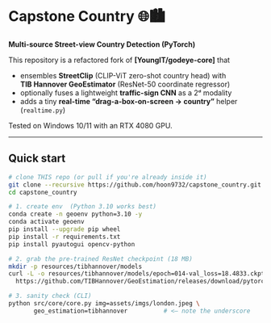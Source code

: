 # Capstone Country 🌐🏙️  
**Multi-source Street-view Country Detection (PyTorch)**

This repository is a refactored fork of **[YoungIT/godeye-core]** that

* ensembles **StreetClip** (CLIP-ViT zero-shot country head) with  
  **TIB Hannover GeoEstimator** (ResNet-50 coordinate regressor)
* optionally fuses a lightweight **traffic-sign CNN** as a 2ᵈ modality
* adds a tiny **real-time “drag-a-box-on-screen → country”** helper (`realtime.py`)

Tested on Windows 10/11 with an RTX 4080 GPU.

---

## Quick start

```bash
# clone THIS repo (or pull if you're already inside it)
git clone --recursive https://github.com/hoon9732/capstone_country.git
cd capstone_country

# 1. create env  (Python 3.10 works best)
conda create -n geoenv python=3.10 -y
conda activate geoenv
pip install --upgrade pip wheel
pip install -r requirements.txt
pip install pyautogui opencv-python

# 2. grab the pre-trained ResNet checkpoint (18 MB)
mkdir -p resources/tibhannover/models
curl -L -o resources/tibhannover/models/epoch=014-val_loss=18.4833.ckpt ^
  https://github.com/TIBHannover/GeoEstimation/releases/download/pytorch/epoch.014-val_loss.18.4833.ckpt

# 3. sanity check (CLI)
python src/core/core.py img=assets/imgs/london.jpeg \
       geo_estimation=tibhannover          # <— note the underscore
